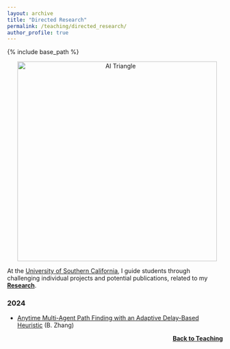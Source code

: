 ```yaml
---
layout: archive
title: "Directed Research"
permalink: /teaching/directed_research/
author_profile: true
---
```


{% include base_path %}
<p style="text-align:center;">
<img src="https://thomyphan.github.io/images/teaching/triangle.png" title="TRAILangle" style="width:350pt;padding-left:10px;"  alt="AI Triangle"/>
</p>

At the <a href="https://classes.usc.edu/term-20241/course/csci-599/">University of Southern California</a>, I guide students through challenging individual projects and potential publications, related to my <a href="https://thomyphan.github.io/research/"><strong>Research</strong></a>.

### 2024
- [Anytime Multi-Agent Path Finding with an Adaptive Delay-Based Heuristic](https://thomyphan.github.io/publication/2025-02-01-aaai-phan1) (B. Zhang)


<div style="float: right;">
    <a href="https://thomyphan.github.io/teaching/"><strong>Back to Teaching</strong></a>
</div>
